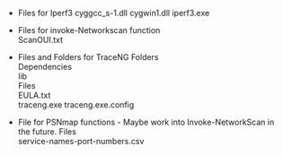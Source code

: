 * Files for Iperf3
cyggcc_s-1.dll
cygwin1.dll
iperf3.exe

* Files for invoke-Networkscan function\
ScanOUI.txt

* Files and Folders for TraceNG
Folders\
    Dependencies\
    lib\
Files\
    EULA.txt\
    traceng.exe
    traceng.exe.config

* File for PSNmap functions - Maybe work into Invoke-NetworkScan in the future.
Files\
    service-names-port-numbers.csv